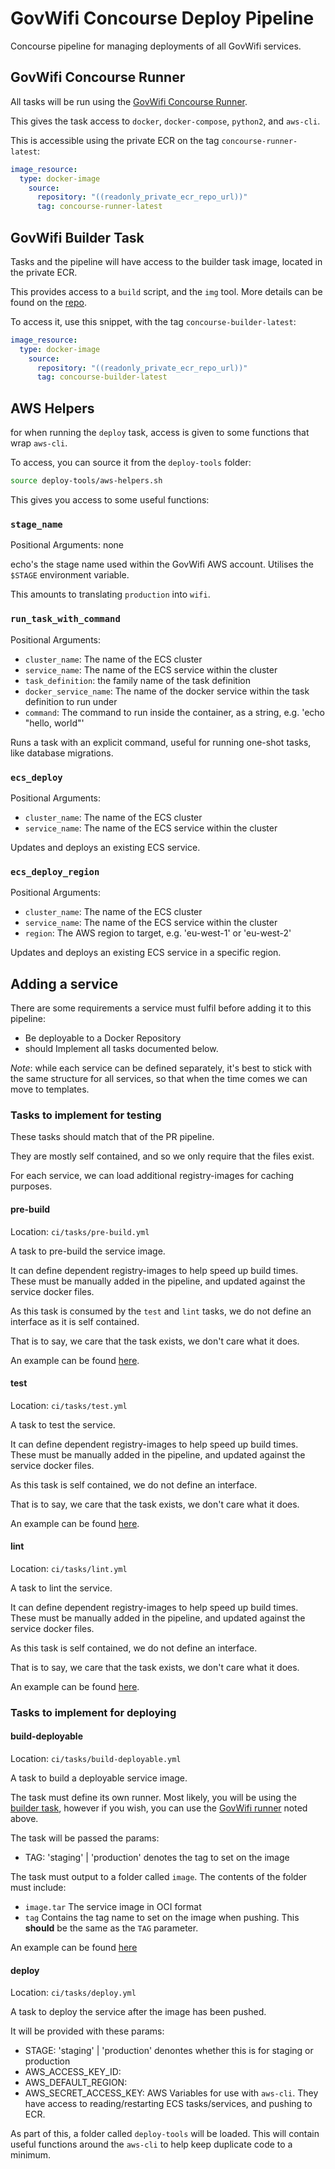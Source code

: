 # GovWifi Concourse Deploy Pipeline

Concourse pipeline for managing deployments of all GovWifi services.

## GovWifi Concourse Runner

All tasks will be run using the [GovWifi Concourse Runner][govwifi-runner].

This gives the task access to `docker`, `docker-compose`, `python2`, and `aws-cli`.

This is accessible using the private ECR on the tag `concourse-runner-latest`:

```yml
image_resource:
  type: docker-image
    source:
      repository: "((readonly_private_ecr_repo_url))"
      tag: concourse-runner-latest
```

## GovWifi Builder Task

Tasks and the pipeline will have access to the builder task image, located in the private ECR.

This provides access to a `build` script, and the `img` tool. More details can be found on the [repo][govwifi-builder-task-repo].

To access it, use this snippet, with the tag `concourse-builder-latest`:

```yml
image_resource:
  type: docker-image
    source:
      repository: "((readonly_private_ecr_repo_url))"
      tag: concourse-builder-latest
```

## AWS Helpers

for when running the `deploy` task, access is given to some functions that wrap `aws-cli`.

To access, you can source it from the `deploy-tools` folder:

```sh
source deploy-tools/aws-helpers.sh
```

This gives you access to some useful functions:

### `stage_name`

Positional Arguments: none

echo's the stage name used within the GovWifi AWS account.
Utilises the `$STAGE` environment variable.

This amounts to translating `production` into `wifi`.

### `run_task_with_command`

Positional Arguments:

- `cluster_name`: The name of the ECS cluster
- `service_name`: The name of the ECS service within the cluster
- `task_definition`: the family name of the task definition
- `docker_service_name`: The name of the docker service within the task definition to run under
- `command`: The command to run inside the container, as a string, e.g. 'echo "hello, world"'

Runs a task with an explicit command, useful for running one-shot tasks, like database migrations.

### `ecs_deploy`

Positional Arguments:

- `cluster_name`: The name of the ECS cluster
- `service_name`: The name of the ECS service within the cluster

Updates and deploys an existing ECS service.

### `ecs_deploy_region`

Positional Arguments:

- `cluster_name`: The name of the ECS cluster
- `service_name`: The name of the ECS service within the cluster
- `region`: The AWS region to target, e.g. 'eu-west-1' or 'eu-west-2'

Updates and deploys an existing ECS service in a specific region.

## Adding a service

There are some requirements a service must fulfil before adding it to this pipeline:

- Be deployable to a Docker Repository
- should Implement all tasks documented below.

*Note*: while each service can be defined separately, it's best to stick with the same
structure for all services, so that when the time comes we can move to templates.

### Tasks to implement for testing

These tasks should match that of the PR pipeline.

They are mostly self contained, and so we only require that the files exist.

For each service, we can load additional registry-images for caching purposes.

#### pre-build
Location: `ci/tasks/pre-build.yml`

A task to pre-build the service image.

It can define dependent registry-images to help speed up build times.
These must be manually added in the pipeline, and updated against the service docker files.

As this task is consumed by the `test` and `lint` tasks, we do not define an interface
as it is self contained.

That is to say, we care that the task exists, we don't care what it does.

An example can be found [here][example-pre-build].

#### test
Location: `ci/tasks/test.yml`

A task to test the service.

It can define dependent registry-images to help speed up build times.
These must be manually added in the pipeline, and updated against the service docker files.

As this task is self contained, we do not define an interface.

That is to say, we care that the task exists, we don't care what it does.

An example can be found [here][example-test].

#### lint
Location: `ci/tasks/lint.yml`

A task to lint the service.

It can define dependent registry-images to help speed up build times.
These must be manually added in the pipeline, and updated against the service docker files.

As this task is self contained, we do not define an interface.

That is to say, we care that the task exists, we don't care what it does.

An example can be found [here][example-lint].

### Tasks to implement for deploying

#### build-deployable
Location: `ci/tasks/build-deployable.yml`

A task to build a deployable service image.

The task must define its own runner.
Most likely, you will be using the [builder task][builder-task], however if you
wish, you can use the [GovWifi runner](#govwifi-concourse-runner) noted above.

The task will be passed the params:
- TAG: 'staging' | 'production'
  denotes the tag to set on the image

The task must output to a folder called `image`.
The contents of the folder must include:

- `image.tar`
  The service image in OCI format
- `tag`
  Contains the tag name to set on the image when pushing.
  This **should** be the same as the `TAG` parameter.

An example can be found [here][example-build-deployable]

#### deploy
Location: `ci/tasks/deploy.yml`

A task to deploy the service after the image has been pushed.

It will be provided with these params:

- STAGE: 'staging' | 'production'
  denontes whether this is for staging or production
- AWS_ACCESS_KEY_ID:
- AWS_DEFAULT_REGION:
- AWS_SECRET_ACCESS_KEY:
  AWS Variables for use with `aws-cli`.
  They have access to reading/restarting ECS tasks/services, and pushing to ECR.

As part of this, a folder called `deploy-tools` will be loaded.
This will contain useful functions around the `aws-cli` to help keep duplicate code to a minimum.

[govwifi-runner]: https://github.com/govwifi-concourse-runner
[example-pre-build]: https://github.com/alphagov/govwifi-logging-api/blob/master/ci/tasks/pre-build.yml
[example-test]: https://github.com/alphagov/govwifi-logging-api/blob/master/ci/tasks/test.yml
[example-lint]: https://github.com/alphagov/govwifi-logging-api/blob/master/ci/tasks/lint.yml
[example-build-deployable]: ./example-tasks/build-deployable.yml
[example-deploy]: https://github.com/alphagov/govwifi-logging-api/blob/master/ci/tasks/deploy.yml
[govwifi-builder-task-repo]: https://github.com/govwifi-builder-task
[builder-task]: #govwifi-builder-task

